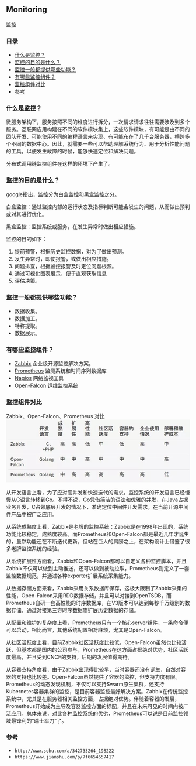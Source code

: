 ## Monitoring

监控

### 目录
* [什么是监控？](#什么是监控？)
* [监控的目的是什么？](#监控的目的是什么？)
* [监控一般都提供哪些功能？](#监控一般都提供哪些功能？)
* [有哪些监控组件？](#有哪些监控组件？)
* [监控组件对比](#监控组件对比)
* [参考](#参考)

### 什么是监控？
微服务架构下，服务按照不同的维度进行拆分，一次请求请求往往需要涉及到多个服务。互联网应用构建在不同的软件模块集上，这些软件模块，有可能是由不同的团队开发、可能使用不同的编程语言来实现、有可能布在了几千台服务器，横跨多个不同的数据中心。因此，就需要一些可以帮助理解系统行为、用于分析性能问题的工具，以便发生故障的时候，能够快速定位和解决问题。

分布式调用链监控组件在这样的环境下产生了。

### 监控的目的是什么？
google指出，监控分为白盒监控和黑盒监控之分。

白盒监控：通过监控内部的运行状态及指标判断可能会发生的问题，从而做出预判或对其进行优化。

黑盒监控：监控系统或服务，在发生异常时做出相应措施。

监控的目的如下：
1. 提前预警，根据历史监控数据，对为了做出预测。
2. 发生异常时，即使报警，或做出相应措施。
3. 问题排查，根据监控报警及时定位问题根源。
4. 通过可视化图表展示，便于直观获取信息
5. 评估决策。

### 监控一般都提供哪些功能？
* 数据收集。
* 数据加工。
* 特称提取。
* 数据展示。

### 有哪些监控组件？
* [Zabbix](../Component/Zabbix.md) 企业级开源监控解决方案。
* [Prometheus](../Component/Prometheus/Prometheus.md) 监测系统和时间序列数据库
* [Nagios](../Component/Nagios.md) 网络监视工具
* [Open-Falcon](../Component/Open-Falcon.md) 运维监控系统

### 监控组件对比
Zabbix、Open-Falcon、Prometheus 对比
![对比](images/monitoring-vs.jpeg)

从开发语言上看，为了应对高并发和快速迭代的需求，监控系统的开发语言已经慢慢从C语言转移到Go。不得不说，Go凭借简洁的语法和优雅的并发，在Java占据业务开发，C占领底层开发的情况下，准确定位中间件开发需求，在当前开源中间件产品中被广泛应用。

从系统成熟度上看，Zabbix是老牌的监控系统：Zabbix是在1998年出现的，系统功能比较稳定，成熟度较高。而Prometheus和Open-Falcon都是最近几年才诞生的，虽然功能还在不断迭代更新，但站在巨人的肩膀之上，在架构设计上借鉴了很多老牌监控系统的经验。

从系统扩展性方面看，Zabbix和Open-Falcon都可以自定义各种监控脚本，并且Zabbix不仅可以做到主动推送，还可以做到被动拉取，Prometheus则定义了一套监控数据规范，并通过各种exporter扩展系统采集能力。

从数据存储方面来看，Zabbix采用关系数据库保存，这极大限制了Zabbix采集的性能，Open-Falcon采用RDD数据存储，并且可以对接到OpenTSDB，而Prometheus自研一套高性能的时序数据库，在V3版本可以达到每秒千万级别的数据存储，通过对接第三方时序数据库扩展历史数据的存储。

从配置和维护的复杂度上看，Prometheus只有一个核心server组件，一条命令便可以启动，相比而言，其他系统配置相对麻烦，尤其是Open-Falcon。

从社区活跃度上看，目前Zabbix社区活跃度比较低，Open-Falcon虽然也比较活跃，但基本都是国内的公司参与，Prometheus在这方面占据绝对优势，社区活跃度最高，并且受到CNCF的支持，后期的发展值得期待。

从容器支持角度看，由于Zabbix出现得比较早，当时容器还没有诞生，自然对容器的支持也比较差。Open-Falcon虽然提供了容器的监控，但支持力度有限。Prometheus的动态发现机制，不仅可以支持Swarm原生集群，还支持Kubernetes容器集群的监控，是目前容器监控最好解决方案。Zabbix在传统监控系统中，尤其是在服务器相关监控方面，占据绝对优势。伴随着容器的发展，Prometheus开始成为主导及容器监控方面的标配，并且在未来可见的时间内被广泛应用。总体来说，对比各种监控系统的优劣，Prometheus可以说是目前监控领域最锋利的“瑞士军刀”了。

### 参考
* `http://www.sohu.com/a/342733264_198222`
* `https://www.jianshu.com/p/7f6654657417`